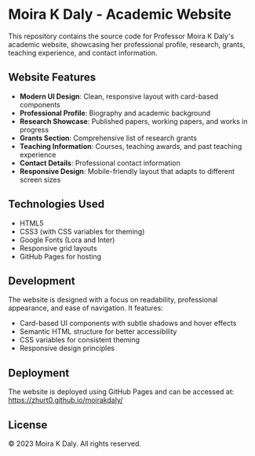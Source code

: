 # Moira K Daly - Academic Website

This repository contains the source code for Professor Moira K Daly's academic website, showcasing her professional profile, research, grants, teaching experience, and contact information.

## Website Features

- **Modern UI Design**: Clean, responsive layout with card-based components
- **Professional Profile**: Biography and academic background
- **Research Showcase**: Published papers, working papers, and works in progress
- **Grants Section**: Comprehensive list of research grants
- **Teaching Information**: Courses, teaching awards, and past teaching experience
- **Contact Details**: Professional contact information
- **Responsive Design**: Mobile-friendly layout that adapts to different screen sizes

## Technologies Used

- HTML5
- CSS3 (with CSS variables for theming)
- Google Fonts (Lora and Inter)
- Responsive grid layouts
- GitHub Pages for hosting

## Development

The website is designed with a focus on readability, professional appearance, and ease of navigation. It features:

- Card-based UI components with subtle shadows and hover effects
- Semantic HTML structure for better accessibility
- CSS variables for consistent theming
- Responsive design principles

## Deployment

The website is deployed using GitHub Pages and can be accessed at: https://zhurt0.github.io/moirakdaly/

## License

© 2023 Moira K Daly. All rights reserved.
